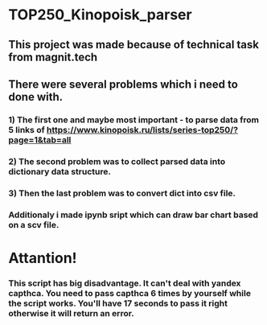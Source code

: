 # TOP250_Kinopoisk_parser

## This project was made because of technical task from magnit.tech



## There were several problems which i need to done with.
### 1) The first one and maybe most important - to parse data from 5 links of https://www.kinopoisk.ru/lists/series-top250/?page=1&tab=all
### 2) The second problem was to collect parsed data into dictionary data structure.
### 3) Then the last problem was to convert dict into csv file.
### Additionaly i made ipynb sript which can draw bar chart based on a scv file.


# Attantion! 

### This script has big disadvantage. It can't deal with yandex capthca. You need to pass capthca 6 times by yourself while the script works. You'll have 17 seconds to pass it right otherwise it will return an error.

